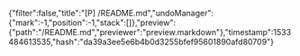 {"filter":false,"title":"[P] /README.md","undoManager":{"mark":-1,"position":-1,"stack":[]},"preview":{"path":"/README.md","previewer":"preview.markdown"},"timestamp":1533484613535,"hash":"da39a3ee5e6b4b0d3255bfef95601890afd80709"}